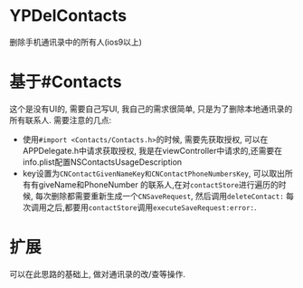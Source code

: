 # YPDelContacts
删除手机通讯录中的所有人(ios9以上)

# 基于#Contacts
这个是没有UI的, 需要自己写UI, 我自己的需求很简单, 只是为了删除本地通讯录的所有联系人.
需要注意的几点: 
- 使用```#import <Contacts/Contacts.h>```的时候, 需要先获取授权, 可以在APPDelegate.h中请求获取授权,
我是在viewController中请求的,还需要在info.plist配置NSContactsUsageDescription
- key设置为```CNContactGivenNameKey和CNContactPhoneNumbersKey```, 可以取出所有有giveName和PhoneNumber
的联系人,在对```contactStore```进行遍历的时候, 每次删除都需要重新生成一个```CNSaveRequest```, 然后调用```deleteContact:```
每次调用之后,都要用```contactStore```调用```executeSaveRequest:error:```.

# 扩展
可以在此思路的基础上, 做对通讯录的改/查等操作.

